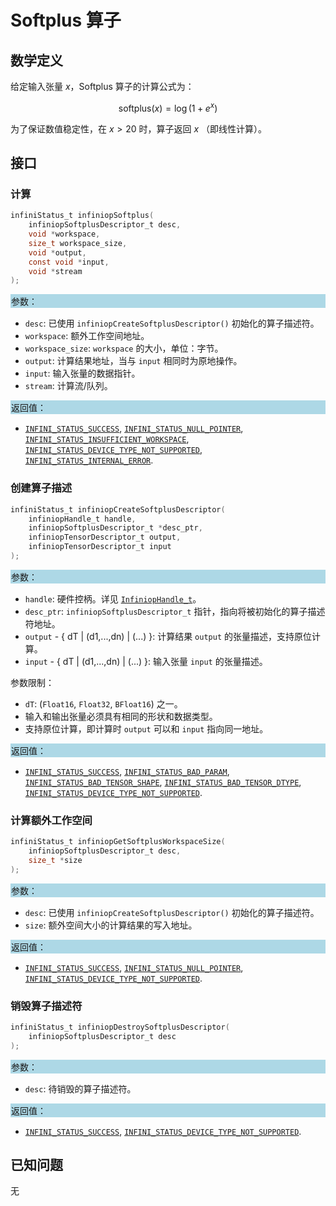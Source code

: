 # Softplus 算子

## 数学定义

给定输入张量 $x$，Softplus 算子的计算公式为：

$$\text{softplus}(x) = \log(1 + e^x)$$

为了保证数值稳定性，在 $x>20$ 时，算子返回 $x$ （即线性计算）。

## 接口

### 计算

```c
infiniStatus_t infiniopSoftplus(
    infiniopSoftplusDescriptor_t desc,
    void *workspace,
    size_t workspace_size,
    void *output,
    const void *input,
    void *stream
);
```

<div style="background-color: lightblue; padding: 1px;"> 参数：</div>

- `desc`:
  已使用 `infiniopCreateSoftplusDescriptor()` 初始化的算子描述符。
- `workspace`:
  额外工作空间地址。
- `workspace_size`:
  `workspace` 的大小，单位：字节。
- `output`:
  计算结果地址，当与 `input` 相同时为原地操作。
- `input`:
  输入张量的数据指针。
- `stream`:
  计算流/队列。

<div style="background-color: lightblue; padding: 1px;"> 返回值：</div>

- [`INFINI_STATUS_SUCCESS`], [`INFINI_STATUS_NULL_POINTER`], [`INFINI_STATUS_INSUFFICIENT_WORKSPACE`], [`INFINI_STATUS_DEVICE_TYPE_NOT_SUPPORTED`], [`INFINI_STATUS_INTERNAL_ERROR`].

### 创建算子描述

```c
infiniStatus_t infiniopCreateSoftplusDescriptor(
    infiniopHandle_t handle,
    infiniopSoftplusDescriptor_t *desc_ptr,
    infiniopTensorDescriptor_t output,
    infiniopTensorDescriptor_t input
);
```

<div style="background-color: lightblue; padding: 1px;"> 参数：</div>

- `handle`:
  硬件控柄。详见 [`InfiniopHandle_t`]。
- `desc_ptr`:
  `infiniopSoftplusDescriptor_t` 指针，指向将被初始化的算子描述符地址。
- `output` - { dT | (d1,...,dn) | (...) }:
  计算结果 `output` 的张量描述，支持原位计算。
- `input` - { dT | (d1,...,dn) | (...) }:
  输入张量 `input` 的张量描述。

参数限制：

- `dT`: (`Float16`, `Float32`, `BFloat16`) 之一。
- 输入和输出张量必须具有相同的形状和数据类型。
- 支持原位计算，即计算时 `output` 可以和 `input` 指向同一地址。

<div style="background-color: lightblue; padding: 1px;"> 返回值：</div>

- [`INFINI_STATUS_SUCCESS`], [`INFINI_STATUS_BAD_PARAM`], [`INFINI_STATUS_BAD_TENSOR_SHAPE`], [`INFINI_STATUS_BAD_TENSOR_DTYPE`], [`INFINI_STATUS_DEVICE_TYPE_NOT_SUPPORTED`].

### 计算额外工作空间

```c
infiniStatus_t infiniopGetSoftplusWorkspaceSize(
    infiniopSoftplusDescriptor_t desc,
    size_t *size
);
```

<div style="background-color: lightblue; padding: 1px;"> 参数：</div>

- `desc`:
  已使用 `infiniopCreateSoftplusDescriptor()` 初始化的算子描述符。
- `size`:
  额外空间大小的计算结果的写入地址。

<div style="background-color: lightblue; padding: 1px;"> 返回值：</div>

- [`INFINI_STATUS_SUCCESS`], [`INFINI_STATUS_NULL_POINTER`], [`INFINI_STATUS_DEVICE_TYPE_NOT_SUPPORTED`].

### 销毁算子描述符

```c
infiniStatus_t infiniopDestroySoftplusDescriptor(
    infiniopSoftplusDescriptor_t desc
);
```

<div style="background-color: lightblue; padding: 1px;"> 参数： </div>

- `desc`:
  待销毁的算子描述符。

<div style="background-color: lightblue; padding: 1px;"> 返回值： </div>

- [`INFINI_STATUS_SUCCESS`], [`INFINI_STATUS_DEVICE_TYPE_NOT_SUPPORTED`].

## 已知问题

无

<!-- 链接 -->
[`InfiniopHandle_t`]: /infiniop/handle/README.md

[`INFINI_STATUS_SUCCESS`]: /common/status/README.md#INFINI_STATUS_SUCCESS
[`INFINI_STATUS_BAD_PARAM`]: /common/status/README.md#INFINI_STATUS_BAD_PARAM
[`INFINI_STATUS_DEVICE_TYPE_NOT_SUPPORTED`]: /common/status/README.md#INFINI_STATUS_DEVICE_TYPE_NOT_SUPPORTED
[`INFINI_STATUS_BAD_TENSOR_SHAPE`]: /common/status/README.md#INFINI_STATUS_BAD_TENSOR_SHAPE
[`INFINI_STATUS_BAD_TENSOR_DTYPE`]: /common/status/README.md#INFINI_STATUS_BAD_TENSOR_DTYPE
[`INFINI_STATUS_NULL_POINTER`]:/common/status/README.md#INFINI_STATUS_NULL_POINTER
[`INFINI_STATUS_INSUFFICIENT_WORKSPACE`]:/common/status/README.md#INFINI_STATUS_INSUFFICIENT_WORKSPACE
[`INFINI_STATUS_INTERNAL_ERROR`]:/common/status/README.md#INFINI_STATUS_INTERNAL_ERROR

